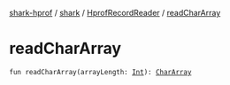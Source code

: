 [shark-hprof](../../index.md) / [shark](../index.md) / [HprofRecordReader](index.md) / [readCharArray](./read-char-array.md)

# readCharArray

`fun readCharArray(arrayLength: `[`Int`](https://kotlinlang.org/api/latest/jvm/stdlib/kotlin/-int/index.html)`): `[`CharArray`](https://kotlinlang.org/api/latest/jvm/stdlib/kotlin/-char-array/index.html)